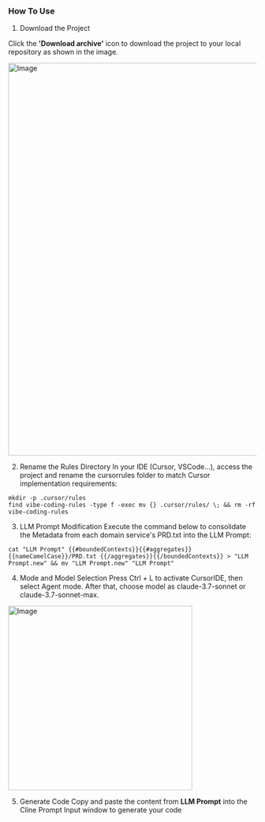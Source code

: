 ### How To Use

1. Download the Project

Click the **'Download archive'** icon to download the project to your local repository as shown in the image.

<img width="794" alt="Image" src="https://github.com/user-attachments/assets/042bfe89-0305-4330-9709-aeaf12b12002" />

2. Rename the Rules Directory
In your IDE (Cursor, VSCode...), access the project and rename the cursorrules folder to match Cursor implementation requirements:

```
mkdir -p .cursor/rules
find vibe-coding-rules -type f -exec mv {} .cursor/rules/ \; && rm -rf vibe-coding-rules
```

3. LLM Prompt Modification
Execute the command below to consolidate the Metadata from each domain service's PRD.txt into the LLM Prompt:
```
cat "LLM Prompt" {{#boundedContexts}}{{#aggregates}}{{nameCamelCase}}/PRD.txt {{/aggregates}}{{/boundedContexts}} > "LLM Prompt.new" && mv "LLM Prompt.new" "LLM Prompt"
```

4. Mode and Model Selection 
Press Ctrl + L to activate CursorIDE, then select Agent mode. After that, choose model as claude-3.7-sonnet or claude-3.7-sonnet-max.

<img width="373" alt="Image" src="https://github.com/user-attachments/assets/afe44a5e-458e-4afd-99dc-e44e92953bc1" />

5. Generate Code
Copy and paste the content from **LLM Prompt** into the Cline Prompt Input window to generate your code
